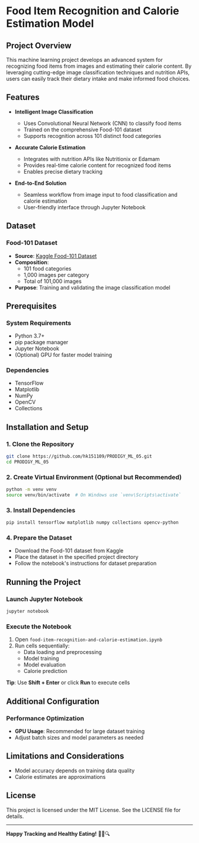 # Food Item Recognition and Calorie Estimation Model

## Project Overview

This machine learning project develops an advanced system for recognizing food items from images and estimating their calorie content. By leveraging cutting-edge image classification techniques and nutrition APIs, users can easily track their dietary intake and make informed food choices.

## Features

- **Intelligent Image Classification**
  - Uses Convolutional Neural Network (CNN) to classify food items
  - Trained on the comprehensive Food-101 dataset
  - Supports recognition across 101 distinct food categories

- **Accurate Calorie Estimation**
  - Integrates with nutrition APIs like Nutritionix or Edamam
  - Provides real-time calorie content for recognized food items
  - Enables precise dietary tracking

- **End-to-End Solution**
  - Seamless workflow from image input to food classification and calorie estimation
  - User-friendly interface through Jupyter Notebook

## Dataset

### Food-101 Dataset
- **Source**: [Kaggle Food-101 Dataset](https://www.kaggle.com/datasets/dansbecker/food-101)
- **Composition**: 
  - 101 food categories
  - 1,000 images per category
  - Total of 101,000 images
- **Purpose**: Training and validating the image classification model

## Prerequisites

### System Requirements
- Python 3.7+
- pip package manager
- Jupyter Notebook
- (Optional) GPU for faster model training

### Dependencies
- TensorFlow
- Matplotlib
- NumPy
- OpenCV
- Collections

## Installation and Setup

### 1. Clone the Repository
```bash
git clone https://github.com/hk151109/PRODIGY_ML_05.git
cd PRODIGY_ML_05
```

### 2. Create Virtual Environment (Optional but Recommended)
```bash
python -m venv venv
source venv/bin/activate  # On Windows use `venv\Scripts\activate`
```

### 3. Install Dependencies
```bash
pip install tensorflow matplotlib numpy collections opencv-python
```

### 4. Prepare the Dataset
- Download the Food-101 dataset from Kaggle
- Place the dataset in the specified project directory
- Follow the notebook's instructions for dataset preparation

## Running the Project

### Launch Jupyter Notebook
```bash
jupyter notebook
```

### Execute the Notebook
1. Open `food-item-recognition-and-calorie-estimation.ipynb`
2. Run cells sequentially:
   - Data loading and preprocessing
   - Model training
   - Model evaluation
   - Calorie prediction

**Tip**: Use **Shift + Enter** or click **Run** to execute cells

## Additional Configuration

### Performance Optimization
- **GPU Usage**: Recommended for large dataset training
- Adjust batch sizes and model parameters as needed

## Limitations and Considerations
- Model accuracy depends on training data quality
- Calorie estimates are approximations

## License
This project is licensed under the MIT License. See the LICENSE file for details.

---

**Happy Tracking and Healthy Eating!** 🥗📸🔍
